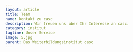 ```yaml
---
layout: article
title: Team
name: kontakt_zu_casc
description: Wir freuen uns über Ihr Interesse an casc. 
category: institut
tagline: Unser Service
image: 5.jpg
parent: Das Weiterbildungsinstitut casc
---
```



